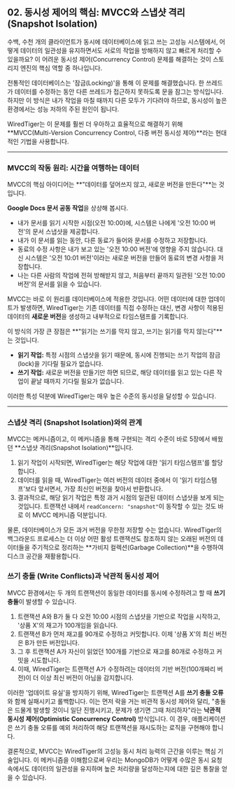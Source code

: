 ## 02. 동시성 제어의 핵심: MVCC와 스냅샷 격리(Snapshot Isolation)

수백, 수천 개의 클라이언트가 동시에 데이터베이스에 읽고 쓰는 고성능 시스템에서, 어떻게 데이터의 일관성을 유지하면서도 서로의 작업을 방해하지 않고 빠르게 처리할 수 있을까요? 이 어려운 동시성 제어(Concurrency Control) 문제를 해결하는 것이 스토리지 엔진의 핵심 역할 중 하나입니다.

전통적인 데이터베이스는 '잠금(Locking)'을 통해 이 문제를 해결했습니다. 한 쓰레드가 데이터를 수정하는 동안 다른 쓰레드가 접근하지 못하도록 문을 잠그는 방식입니다. 하지만 이 방식은 내가 작업을 마칠 때까지 다른 모두가 기다려야 하므로, 동시성이 높은 환경에서는 성능 저하의 주된 원인이 됩니다.

WiredTiger는 이 문제를 훨씬 더 우아하고 효율적으로 해결하기 위해 **MVCC(Multi-Version Concurrency Control, 다중 버전 동시성 제어)**라는 현대적인 기법을 사용합니다.

---

### MVCC의 작동 원리: 시간을 여행하는 데이터

MVCC의 핵심 아이디어는 **"데이터를 덮어쓰지 않고, 새로운 버전을 만든다"**는 것입니다.

**Google Docs 문서 공동 작업**을 상상해 봅시다.
* 내가 문서를 읽기 시작한 시점(오전 10:00)에, 시스템은 나에게 '오전 10:00 버전'의 문서 스냅샷을 제공합니다.
* 내가 이 문서를 읽는 동안, 다른 동료가 들어와 문서를 수정하고 저장합니다.
* 동료의 수정 사항은 내가 보고 있는 '오전 10:00 버전'에 영향을 주지 않습니다. 대신 시스템은 '오전 10:01 버전'이라는 새로운 버전을 만들어 동료의 변경 사항을 저장합니다.
* 나는 다른 사람의 작업에 전혀 방해받지 않고, 처음부터 끝까지 일관된 '오전 10:00 버전'의 문서를 읽을 수 있습니다.

MVCC는 바로 이 원리를 데이터베이스에 적용한 것입니다. 어떤 데이터에 대한 업데이트가 발생하면, WiredTiger는 기존 데이터를 직접 수정하는 대신, 변경 사항이 적용된 데이터의 **새로운 버전**을 생성하고 내부적으로 타임스탬프를 기록합니다.



이 방식의 가장 큰 장점은 **"읽기는 쓰기를 막지 않고, 쓰기는 읽기를 막지 않는다"**는 것입니다.
* **읽기 작업:** 특정 시점의 스냅샷을 읽기 때문에, 동시에 진행되는 쓰기 작업의 잠금(lock)을 기다릴 필요가 없습니다.
* **쓰기 작업:** 새로운 버전을 만들기만 하면 되므로, 해당 데이터를 읽고 있는 다른 작업이 끝날 때까지 기다릴 필요가 없습니다.

이러한 특성 덕분에 WiredTiger는 매우 높은 수준의 동시성을 달성할 수 있습니다.

---

### 스냅샷 격리 (Snapshot Isolation)와의 관계

MVCC는 메커니즘이고, 이 메커니즘을 통해 구현되는 격리 수준이 바로 5장에서 배웠던 **스냅샷 격리(Snapshot Isolation)**입니다.

1.  읽기 작업이 시작되면, WiredTiger는 해당 작업에 대한 '읽기 타임스탬프'를 할당합니다.
2.  데이터를 읽을 때, WiredTiger는 여러 버전의 데이터 중에서 이 '읽기 타임스탬프'보다 앞서면서, 가장 최신인 버전을 찾아서 반환합니다.
3.  결과적으로, 해당 읽기 작업은 특정 과거 시점의 일관된 데이터 스냅샷을 보게 되는 것입니다. 트랜잭션 내에서 `readConcern: "snapshot"`이 동작할 수 있는 것도 바로 이 MVCC 메커니즘 덕분입니다.

물론, 데이터베이스가 모든 과거 버전을 무한정 저장할 수는 없습니다. WiredTiger의 백그라운드 프로세스는 더 이상 어떤 활성 트랜잭션도 참조하지 않는 오래된 버전의 데이터들을 주기적으로 정리하는 **가비지 컬렉션(Garbage Collection)**을 수행하여 디스크 공간을 재활용합니다.

### 쓰기 충돌 (Write Conflicts)과 낙관적 동시성 제어

MVCC 환경에서는 두 개의 트랜잭션이 동일한 데이터를 동시에 수정하려고 할 때 **쓰기 충돌**이 발생할 수 있습니다.

1.  트랜잭션 A와 B가 둘 다 오전 10:00 시점의 스냅샷을 기반으로 작업을 시작하고, '상품 X'의 재고가 100개임을 읽습니다.
2.  트랜잭션 B가 먼저 재고를 90개로 수정하고 커밋합니다. 이제 '상품 X'의 최신 버전은 B가 만든 버전입니다.
3.  그 후 트랜잭션 A가 자신이 읽었던 100개를 기반으로 재고를 80개로 수정하고 커밋을 시도합니다.
4.  이때, WiredTiger는 트랜잭션 A가 수정하려는 데이터의 기반 버전(100개짜리 버전)이 더 이상 최신 버전이 아님을 감지합니다.

이러한 '업데이트 유실'을 방지하기 위해, WiredTiger는 트랜잭션 A를 **쓰기 충돌 오류**와 함께 실패시키고 롤백합니다. 이는 먼저 락을 거는 비관적 동시성 제어와 달리, "충돌은 드물게 발생할 것이니 일단 진행시키고, 문제가 생기면 그때 처리하자"라는 **낙관적 동시성 제어(Optimistic Concurrency Control)** 방식입니다. 이 경우, 애플리케이션은 쓰기 충돌 오류를 예외 처리하여 해당 트랜잭션을 재시도하는 로직을 구현해야 합니다.

결론적으로, MVCC는 WiredTiger의 고성능 동시 처리 능력의 근간을 이루는 핵심 기술입니다. 이 메커니즘을 이해함으로써 우리는 MongoDB가 어떻게 수많은 동시 요청 속에서도 데이터의 일관성을 유지하며 높은 처리량을 달성하는지에 대한 깊은 통찰을 얻을 수 있습니다.